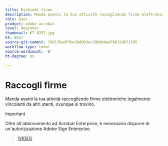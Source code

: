 ```yaml
---
title: Richiedi firme
description: Manda avanti la tua attività raccogliendo firme elettroniche legalmente vincolanti da altri utenti, ovunque si trovino
role: User
product: adobe acrobat
level: Beginner
thumbnail: KT-8257.jpg
kt: 8257
source-git-commit: 7db57badff0e39d003ec39b6b8ad7b615db71fd5
workflow-type: tm+mt
source-wordcount: '0'
ht-degree: 0%

---
```


# Raccogli firme

Manda avanti la tua attività raccogliendo firme elettroniche legalmente vincolanti da altri utenti, ovunque si trovino.

>[!IMPORTANT]
>
>Oltre all&#39;abbonamento ad Acrobat Enterprise, è necessario disporre di un&#39;autorizzazione Adobe Sign Enterprise.

>[!VIDEO](https://video.tv.adobe.com/v/338359?hidetitle=true)
